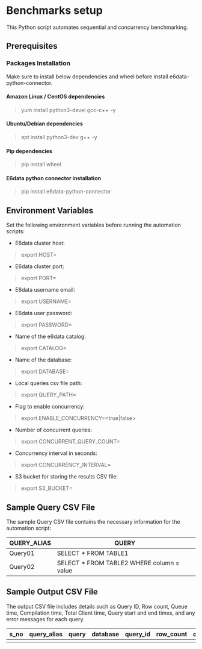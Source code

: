 # Benchmarks setup

This Python script automates sequential and concurrency benchmarking.

## Prerequisites
### Packages Installation

Make sure to install below dependencies and wheel before install e6data-python-connector.

#### Amazon Linux / CentOS dependencies
> yum install python3-devel gcc-c++ -y

#### Ubuntu/Debian dependencies
> apt install python3-dev g++ -y

#### Pip dependencies
> pip install wheel

#### E6data python connector installation
> pip install e6data-python-connector

## Environment Variables
Set the following environment variables before running the automation scripts:

* E6data cluster host:
> export HOST=<e6-cluster>

* E6data cluster port:
> export PORT=<e6-port>

* E6data username email:
> export USERNAME=<e6data-user-email>
 
* E6data user password:
> export PASSWORD=<e6data-user-token>

* Name of the e6data catalog:
> export CATALOG=<e6data-catalog-name>

* Name of the database:
> export DATABASE=<database-name>

* Local queries csv file path:
> export QUERY_PATH=<local-queries-path>

* Flag to enable concurrency:
> export ENABLE_CONCURRENCY=<true|false>

* Number of concurrent queries:
> export CONCURRENT_QUERY_COUNT=<number-of-concurrent-queries>

* Concurrency interval in seconds:
> export CONCURRENCY_INTERVAL=<number-of-concurrent-interval-seconds>

* S3 bucket for storing the results CSV file:
> export S3_BUCKET=<s3-bucket-name>

## Sample Query CSV File
The sample Query CSV file contains the necessary information for the automation script:

| QUERY_ALIAS | QUERY                                     |
|-------------|-------------------------------------------|
| Query01     | SELECT * FROM TABLE1                      |
| Query02     | SELECT * FROM TABLE2 WHERE column = value |


## Sample Output CSV File
The output CSV file includes details such as Query ID, Row count, Queue time, Compilation time, Total Client time, Query start and end times, and any error messages for each query.

| s_no | query_alias | query | database | query_id | row_count | queue_time | compilation_time | execution_time | client_calculated_time | query_status | start_time | end_time | err_msg |
|------|-------------|-------|----------|----------|-----------|------------|------------------|----------------|------------------------|--------------|------------|----------|---------|
|      |             |       |          |          |           |            |                  |                |                        |              |            |          |         |       |


